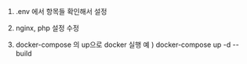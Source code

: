 1. .env 에서 항목들 확인해서 설정

2. nginx, php 설정 수정

3. docker-compose 의 up으로 docker 실행
    예 ) docker-compose up -d --build

